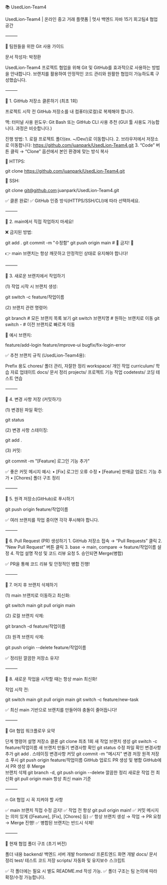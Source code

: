 
📚 UsedLion-Team4

UsedLion-Team4 | 온라인 중고 거래 플랫폼 | 멋사 백엔드 자바 15기 회고팀4 협업 공간

⸻

🚀 팀원들을 위한 Git 사용 가이드

문서 작성자: 박정환

UsedLion-Team4 프로젝트 협업을 위해 Git 및 GitHub를 효과적으로 사용하는 방법을 안내합니다.
브랜치를 활용하여 안정적인 코드 관리와 원활한 협업이 가능하도록 구성했습니다.

⸻

📌 1. GitHub 저장소 클론하기 (최초 1회)

프로젝트 시작 전 GitHub 저장소를 내 컴퓨터(로컬)로 복제해야 합니다.

맥: 터미널 사용
윈도우: Git Bash 또는 GitHub CLI 사용 추천
(GUI 툴 사용도 가능합니다. 과정은 비슷합니다.)

진행 방법:
	1.	로컬 프로젝트 폴더(ex. ~/Dev/)로 이동합니다.
	2.	브라우저에서 저장소로 이동합니다:
https://github.com/juanpark/UsedLion-Team4.git
	3.	“Code” 버튼 클릭 → “Clone” 옵션에서 본인 환경에 맞는 방식 복사

🔹 HTTPS:

git clone https://github.com/juanpark/UsedLion-Team4.git

🔹 SSH:

git clone git@github.com:juanpark/UsedLion-Team4.git

✅ 클론 완료!
✅ GitHub 인증 방식(HTTPS/SSH/CLI)에 따라 선택하세요.

⸻

📌 2. main에서 직접 작업하지 마세요!

❌ 금지된 방법:

git add .
git commit -m "수정함"
git push origin main   # 🚨 금지! 🚨

👉 main 브랜치는 항상 깨끗하고 안정적인 상태로 유지해야 합니다!

⸻

📌 3. 새로운 브랜치에서 작업하기

(1) 작업 시작 시 브랜치 생성:

git switch -c feature/작업이름

(2) 브랜치 관련 명령어:

git branch          # 모든 브랜치 목록 보기
git switch 브랜치명  # 원하는 브랜치로 이동
git switch -        # 이전 브랜치로 빠르게 이동

📌 예시 브랜치:

feature/add-login
feature/improve-ui
bugfix/fix-login-error

✅ 추천 브랜치 규칙 (UsedLion-Team4용):

Prefix	용도
chores/	폴더 관리, 자잘한 정리
workspace/	개인 작업
curriculum/	학습 자료 업데이트
docs/	문서 정리
projects/	프로젝트 기능 작업
codetests/	코딩 테스트 연습



⸻

📌 4. 변경 사항 저장 (커밋하기)

(1) 변경된 파일 확인:

git status

(2) 변경 사항 스테이징:

git add .

(3) 커밋:

git commit -m "[Feature] 로그인 기능 추가"

✅ 좋은 커밋 메시지 예시:
	•	[Fix] 로그인 오류 수정
	•	[Feature] 판매글 업로드 기능 추가
	•	[Chores] 폴더 구조 정리

⸻

📌 5. 원격 저장소(GitHub)로 푸시하기

git push origin feature/작업이름

✅ 여러 브랜치를 작업 중이면 각각 푸시해야 합니다.

⸻

📌 6. Pull Request (PR) 생성하기
	1.	GitHub 저장소 접속 → “Pull Requests” 클릭
	2.	“New Pull Request” 버튼 클릭
	3.	base → main, compare → feature/작업이름 설정
	4.	작업 설명 작성 및 코드 리뷰 요청
	5.	승인되면 Merge(병합)

✅ PR을 통해 코드 리뷰 및 안정적인 병합 진행!

⸻

📌 7. 머지 후 브랜치 삭제하기

(1) main 브랜치로 이동하고 최신화:

git switch main
git pull origin main

(2) 로컬 브랜치 삭제:

git branch -d feature/작업이름

(3) 원격 브랜치 삭제:

git push origin --delete feature/작업이름

✅ 정리된 깔끔한 저장소 유지!

⸻

📌 8. 새로운 작업을 시작할 때는 항상 main 최신화!

작업 시작 전:

git switch main
git pull origin main
git switch -c feature/new-task

✅ 최신 main 기반으로 브랜치를 만들어야 충돌이 줄어듭니다!

⸻

🚀 Git 협업 워크플로우 요약

단계	명령어	설명
저장소 클론	git clone	최초 1회
새 작업 브랜치 생성	git switch -c feature/작업이름	새 브랜치 만들기
변경사항 확인	git status	수정 파일 확인
변경사항 추가	git add .	스테이징
변경사항 커밋	git commit -m "메시지"	변경 저장
원격 저장소 푸시	git push origin feature/작업이름	GitHub 업로드
PR 생성 및 병합	GitHub에서 PR 생성 후 Merge	
브랜치 삭제	git branch -d, git push origin --delete	깔끔한 정리
새로운 작업 전 최신화	git pull origin main	항상 최신 main 기준



⸻

🔥 Git 협업 시 꼭 지켜야 할 사항

✅ main 브랜치 직접 수정 금지!
✅ 작업 전 항상 git pull origin main!
✅ 커밋 메시지는 의미 있게 ([Feature], [Fix], [Chores] 등)
✅ 항상 브랜치 생성 → 작업 → PR 요청 → Merge 진행!
✅ 병합된 브랜치는 반드시 삭제!

⸻

📁 현재 협업 폴더 구조 (초기 버전)

폴더	내용
backend/	백엔드 서버 개발
frontend/	프론트엔드 화면 개발
docs/	문서 정리
test/	테스트 코드 저장
scripts/	자동화 및 유지보수 스크립트

✅ 각 폴더에는 필요 시 별도 README.md 작성 가능.
✅ 폴더 구조는 팀 논의에 따라 확장/수정 가능합니다.